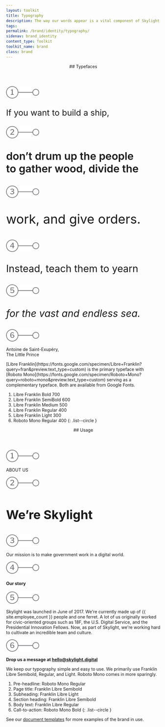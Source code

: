 ```yaml
---
layout: toolkit
title: Typography
description: The way our words appear is a vital component of Skylight’s brand. Our typeface and its usage helps establish a strong visual identity, creates visual consistency across all mediums, and supports our brand’s overall tone.
tags:
permalink: /brand/identity/typography/
sidenav: brand_identity
content_type: Toolkit
toolkit_name: brand
class: brand
---
```


<link href="https://fonts.googleapis.com/css2?family=Libre+Franklin:ital,wght@0,300;0,500;0,700;1,300&display=swap" rel="stylesheet">

<div class="brand__content-section grid">
  <header class="grid__heading" markdown="1">
## Typefaces
  </header>
  <div class="grid__image section__container p-3 py-4 p-md-5 typography-example-1">
    <div class="typography--text-block">
      <div class="d-flex align-items-center text-primary">
        <img src="/img/brand/identity/typography/step-1.svg" alt="1">
        <p class="uppercase fw-700 ml-1 text-primary" style="font-size: 1.7rem;">If you want to build a ship,</p>
      </div>
      <div class="d-flex align-items-start">
        <img class="mt-3" src="/img/brand/identity/typography/step-2.svg" alt="2">
        <p class="ml-1 text-primary" style="font-weight: 600; font-size: 2.15rem;">don’t drum up the people<br>to gather wood, divide the</p>
      </div>
      <div class="d-flex align-items-center">
        <img src="/img/brand/identity/typography/step-3.svg" alt="3">
        <p class="fw-500 ml-1 text-primary" style="font-size: 2.6rem;">work, and give orders.</p>
      </div>
      <div class="d-flex align-items-center">
        <img src="/img/brand/identity/typography/step-4.svg" alt="4">
        <p class="ml-1 text-primary" style="font-size: 2rem;">Instead, teach them to yearn</p>
      </div>
      <div class="d-flex align-items-center">
        <img src="/img/brand/identity/typography/step-5.svg" alt="5">
        <p class="fw-300 ml-1 text-primary" style="font-size: 2rem;"><i>for the vast and endless sea.</i></p>
      </div>
      <div class="d-flex align-items-start mt-5">
        <img src="/img/brand/identity/typography/step-6.svg" alt="6">
        <p class="font-mono mb-0 ml-1 text-ink">Antoine de Saint-Exupéry, <br>The Little Prince</p>
      </div>
    </div>
  </div>
  <div class="grid__content" markdown="1">
[Libre Franklin](https://fonts.google.com/specimen/Libre+Franklin?query=fran&preview.text_type=custom) is the primary typeface with [Roboto Mono](https://fonts.google.com/specimen/Roboto+Mono?query=roboto+mono&preview.text_type=custom) serving as a complementary typeface. Both are available from Google Fonts.

1. Libre Franklin Bold 700
2. Libre Franklin SemiBold 600
3. Libre Franklin Medium 500
4. Libre Franklin Regular 400
5. Libre Franklin Light 300
6. Roboto Mono Regular 400
{: .list--circle }
  </div>
</div>

<div class="brand__content-section grid">
  <header class="grid__heading" markdown="1">
## Usage
  </header>
  <div class="grid__image section__container p-3 py-4 p-md-5">
    <div class="d-flex align-items-center">
      <img src="/img/brand/identity/typography/step-1.svg" alt="1">
      <p class="kicker mb-0 ml-1" style="font-weight: 400;">ABOUT US</p>
    </div>
    <div class="d-flex align-items-center mt-2">
      <img src="/img/brand/identity/typography/step-2.svg" alt="2">
      <h3 class="text-primary my-0 ml-1" style="font-size: 2.5rem;">We’re Skylight</h3>
    </div>
    <div class="d-flex align-items-start mt-2">
      <img class="mt-2" src="/img/brand/identity/typography/step-3.svg" alt="3">
      <p class="font-lg fw-300 mb-0 ml-1">Our mission is to make government work in a digital world.</p>
    </div>
    <div class="d-flex align-items-center mt-4">
      <img src="/img/brand/identity/typography/step-4.svg" alt="4">
      <h4 class="my-0 ml-1">Our story</h4>
    </div>
    <div class="d-flex align-items-start mt-1">
      <img class="mt-1" src="/img/brand/identity/typography/step-5.svg" alt="5">
      <p class="ml-1">Skylight was launched in June of 2017. We're currently made up of {{ site.employee_count }} people and one ferret. A lot of us originally worked for civic-oriented groups such as 18F, the U.S. Digital Service, and the Presidential Innovation Fellows. Now, as part of Skylight, we're working hard to cultivate an incredible team and culture.</p>
    </div>
    <div class="d-flex align-items-center mt-5">
      <img src="/img/brand/identity/typography/step-6.svg" alt="6">
      <p class="font-mono mb-0 ml-1">
        <b>Drop us a message at <a href="mailto:hello@skylight.digital">hello@skylight.digital</a></b>
      </p>
    </div>
  </div>
  <div class="grid__content" markdown="1">
We keep our typography simple and easy to use. We primarily use Franklin Libre Semibold, Regular, and Light. Roboto Mono comes in more sparingly.

1. Pre-headline: Roboto Mono Regular
2. Page title: Franklin Libre Semibold
3. Subheading: Franklin Libre Light
4. Section heading: Franklin Libre Semibold
5. Body text: Franklin Libre Regular
6. Call-to-action: Roboto Mono Bold
{: .list--circle }

See our [document templates](/brand/resources/templates/) for more examples of the brand in use.
  </div>
</div>
